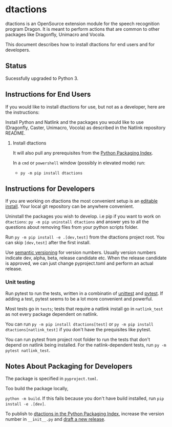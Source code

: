 # dtactions

dtactions is an OpenSource extension module for the speech recognition program Dragon.
It is meant to perform actions that are common to other packages like Dragonfly, Unimacro and Vocola.

This document describes how to install dtactions for end users and for developers.

## Status
Sucessfully upgraded to Python 3.

## Instructions for End Users

If you would like to install dtactions for use, but not as a developer, here are the instructions:

Install Python and Natlink and the packages you would like to use (Dragonfly, Caster, Unimacro, Vocola) as described in the Natlink repository README.
   

1. Install dtactions
   
   It will also pull any prerequisites from the [Python Packaging Index](https://pypi.org/).

   In a `cmd` or `powershell` window (possibly in elevated mode) run:
   - `py -m pip install dtactions`
   

## Instructions for Developers

If you are working on dtactions the most convenient setup is an [editable install](https://peps.python.org/pep-0660/).  Your local git repository can be anywhere convenient. 

Uninstall the packages you wish to develop. i.e pip if you want to work on `dtactions`:
  `py -m pip uninstall dtactions` and answer yes to all the questions about removing files from your python scripts folder.

Run `py -m pip install -e .[dev,test]`  from the dtactions project root.  You can skip `[dev,test]` after the first install.

Use [semantic versioning](https://packaging.python.org/en/latest/discussions/versioning/) for version numbers.  Usually version numbers indicate dev, alpha, beta, release candidate etc.  When the release candidate is approved, we can just change pyproject.toml and perform an actual release.

### Unit testing
Run pytest to run the tests, written in a combinatin of [unittest](https://docs.python.org/3/library/unittest.html) 
and [pytest](https://docs.pytest.org/).  If adding a test, pytest seems to be a lot more convenient and powerful.

Most tests go in `tests`;  tests that require a natlink install go in `natlink_test` as not every package dependent on natlink.  

You can run `py -m pip install dtactions[test]` or `py -m pip install dtactions[natlink_test]` if you don't have the prequisites like pytest.  

You can run pytest from project root folder to run the tests that don't depend on natlink being installed.  For the natlink-dependent tests, run 
`py -m pytest natlink_test`.  

## Notes About Packaging for Developers

The package is specified in `pyproject.toml`. 

Too build the package locally, 

`python -m build`.  If this fails because you don't have build installed, run `pip install -e .[dev]`.    

To publish to [dtactions in the Python Packaging Index](https://pypi.org/project/dtactions/), increase the version number in `__init__.py` and [draft a new release](https://github.com/dictation-toolbox/dtactions/releases).


